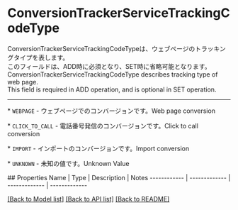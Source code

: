 # ConversionTrackerServiceTrackingCodeType

<div lang=\"ja\">ConversionTrackerServiceTrackingCodeTypeは、ウェブページのトラッキングタイプを表します。<br> このフィールドは、ADD時に必須となり、SET時に省略可能となります。</div> <div lang=\"en\">ConversionTrackerServiceTrackingCodeType describes tracking type of web page.<br> This field is required in ADD operation, and is optional in SET operation.</div> <hr> <p>* <code>WEBPAGE</code> - <span lang=\"ja\">ウェブページでのコンバージョンです。</span><span lang=\"en\">Web page conversion</span></p> <p>* <code>CLICK_TO_CALL</code> - <span lang=\"ja\">電話番号発信のコンバージョンです。</span><span lang=\"en\">Click to call conversion</span></p> <p>* <code>IMPORT</code> - <span lang=\"ja\">インポートのコンバージョンです。</span><span lang=\"en\">Import conversion</span></p> <p>* <code>UNKNOWN</code> - <span lang=\"ja\">未知の値です。</span><span lang=\"en\">Unknown Value</span></p> 
## Properties
Name | Type | Description | Notes
------------ | ------------- | ------------- | -------------

[[Back to Model list]](../README.md#documentation-for-models) [[Back to API list]](../README.md#documentation-for-api-endpoints) [[Back to README]](../README.md)



